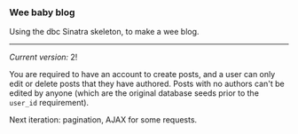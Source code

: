 ### Wee baby blog

Using the dbc Sinatra skeleton, to make a wee blog. 

------

*Current version:* 2!

You are required to have an account to create posts, and a user can only edit or delete posts that they have authored. Posts with no authors can't be edited by anyone (which are the original database seeds prior to the ```user_id``` requirement).  
  
Next iteration: pagination, AJAX for some requests. 